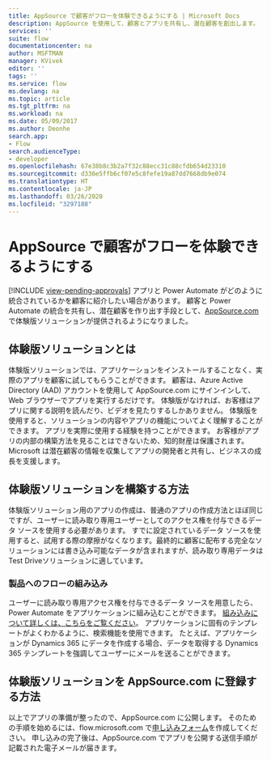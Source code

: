 ```yaml
---
title: AppSource で顧客がフローを体験できるようにする | Microsoft Docs
description: AppSource を使用して、顧客とアプリを共有し、潜在顧客を創出します。
services: ''
suite: flow
documentationcenter: na
author: MSFTMAN
manager: KVivek
editor: ''
tags: ''
ms.service: flow
ms.devlang: na
ms.topic: article
ms.tgt_pltfrm: na
ms.workload: na
ms.date: 05/09/2017
ms.author: Deonhe
search.app:
- Flow
search.audienceType:
- developer
ms.openlocfilehash: 67e38b8c3b2a7f32c88ecc31c88cfdb654d23310
ms.sourcegitcommit: d336e5ffb6cf07e5c8fefe19a87dd7668db9e074
ms.translationtype: HT
ms.contentlocale: ja-JP
ms.lasthandoff: 03/26/2020
ms.locfileid: "3297188"
---
```

# <a name="let-customers-test-drive-your-flows-on-appsource"></a>AppSource で顧客がフローを体験できるようにする
[!INCLUDE [view-pending-approvals](../includes/cc-rebrand.md)]
アプリと Power Automate がどのように統合されているかを顧客に紹介したい場合があります。 顧客と Power Automate の統合を共有し、潜在顧客を作り出す手段として、[AppSource.com](https://appsource.microsoft.com) で体験版ソリューションが提供されるようになりました。

## <a name="what-is-a-test-drive-solution"></a>体験版ソリューションとは
体験版ソリューションでは、アプリケーションをインストールすることなく、実際のアプリを顧客に試してもらうことができます。 顧客は、Azure Active Directory (AAD) アカウントを使用して AppSource.com にサインインして、Web ブラウザーでアプリを実行するだけです。 体験版がなければ、お客様はアプリに関する説明を読んだり、ビデオを見たりするしかありません。 体験版を使用すると、ソリューションの内容やアプリの機能についてよく理解することができます。 アプリを実際に使用する経験を持つことができます。 お客様がアプリの内部の構築方法を見ることはできないため、知的財産は保護されます。 Microsoft は潜在顧客の情報を収集してアプリの開発者と共有し、ビジネスの成長を支援します。

## <a name="how-do-i-build-a-test-drive-solution"></a>体験版ソリューションを構築する方法
体験版ソリューション用のアプリの作成は、普通のアプリの作成方法とほぼ同じですが、ユーザーに読み取り専用ユーザーとしてのアクセス権を付与できるデータ ソースを使用する必要があります。 すでに設定されているデータ ソースを使用すると、試用する際の摩擦がなくなります。最終的に顧客に配布する完全なソリューションには書き込み可能なデータが含まれますが、読み取り専用データはTest Driveソリューションに適しています。

### <a name="embed-flow-into-your-product"></a>製品へのフローの組み込み
ユーザーに読み取り専用アクセス権を付与できるデータ ソースを用意したら、Power Automate をアプリケーションに組み込むことができます。 [組み込みについて詳しくは、こちらをご覧ください](embed-flow-dev.md)。 アプリケーションに固有のテンプレートがよくわかるように、検索機能を使用できます。 たとえば、アプリケーションが Dynamics 365 にデータを作成する場合、データを取得する Dynamics 365 テンプレートを強調してユーザーにメールを送ることができます。 

## <a name="how-do-i-list-my-test-drive-solution-on-appsourcecom"></a>体験版ソリューションを AppSource.com に登録する方法
以上でアプリの準備が整ったので、AppSource.com に公開します。 そのための手順を始めるには、flow.microsoft.com で[申し込みフォーム](https://flow.microsoft.com/partners/get-listed/)を作成してください。 申し込みの完了後は、AppSource.com でアプリを公開する送信手順が記載された電子メールが届きます。

